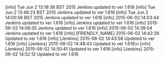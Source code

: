 [info] Tue Jun  2 13:18:38 BST 2015 Jenkins updated to ver 1.616
[info] Tue Jun  2 13:48:23 BST 2015 Jenkins updated to ver 1.616
[info] Tue Jun  2 14:00:56 BST 2015 Jenkins updated to ver 1.616
[info] 2015-06-02:14:03:44 Jenkins updated to ver 1.616
[info]  Jenkins updated to ver 1.616
[info] 2015-06-02 14:08:35 Jenkins updated to ver 1.616
[info] 2015-06-02 14:39:54 Jenkins updated to ver 1.616
[info] [FRIENDLY_NAME] 2015-06-02 14:42:26 Updated to ver 1.616
[info] [Jenkins] 2015-06-02 14:43:58 Updated to ver 1.616
[info] [Jenkins] 2015-06-02 14:48:43 Updated to ver 1.616\n
[info] [Jenkins] 2015-06-02 14:50:41 Updated to ver 1.616
[info] [Jenkins] 2015-06-02 14:52:12 Updated to ver 1.616
